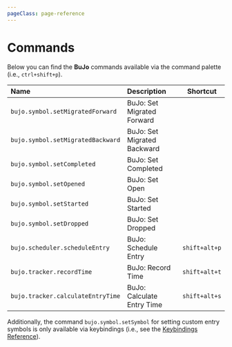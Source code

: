 ```yaml
---
pageClass: page-reference
---
```


# Commands

Below you can find the **BuJo** commands available via the command palette
(i.e., `ctrl+shift+p`).

| Name                              | Description                 |   Shortcut    |
| :-------------------------------- | :-------------------------- | :-----------: |
| `bujo.symbol.setMigratedForward`  | BuJo: Set Migrated Forward  |               |
| `bujo.symbol.setMigratedBackward` | BuJo: Set Migrated Backward |               |
| `bujo.symbol.setCompleted`        | BuJo: Set Completed         |               |
| `bujo.symbol.setOpened`           | BuJo: Set Open              |               |
| `bujo.symbol.setStarted`          | BuJo: Set Started           |               |
| `bujo.symbol.setDropped`          | BuJo: Set Dropped           |               |
| `bujo.scheduler.scheduleEntry`    | BuJo: Schedule Entry        | `shift+alt+p` |
| `bujo.tracker.recordTime`         | BuJo: Record Time           | `shift+alt+t` |
| `bujo.tracker.calculateEntryTime` | BuJo: Calculate Entry Time  | `shift+alt+s` |

Additionally, the command `bujo.symbol.setSymbol` for setting custom entry
symbols is only available via keybindings (i.e., see the [Keybindings
Reference](/reference/keybindings.md)).
